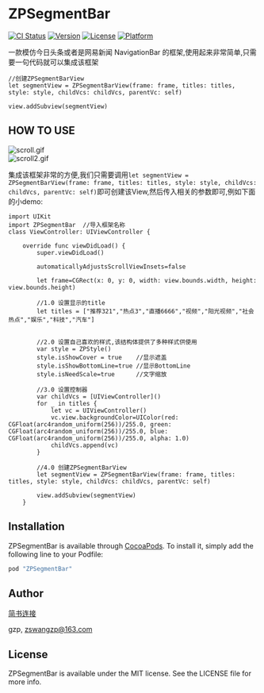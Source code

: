 # ZPSegmentBar

[![CI Status](http://img.shields.io/travis/gzp/ZPSegmentBar.svg?style=flat)](https://travis-ci.org/gzp/ZPSegmentBar)
[![Version](https://img.shields.io/cocoapods/v/ZPSegmentBar.svg?style=flat)](http://cocoapods.org/pods/ZPSegmentBar)
[![License](https://img.shields.io/cocoapods/l/ZPSegmentBar.svg?style=flat)](http://cocoapods.org/pods/ZPSegmentBar)
[![Platform](https://img.shields.io/cocoapods/p/ZPSegmentBar.svg?style=flat)](http://cocoapods.org/pods/ZPSegmentBar)

一款模仿今日头条或者是网易新闻 NavigationBar 的框架,使用起来非常简单,只需要一句代码就可以集成该框架

```
//创建ZPSegmentBarView
let segmentView = ZPSegmentBarView(frame: frame, titles: titles, style: style, childVcs: childVcs, parentVc: self)
   
view.addSubview(segmentView)
```

## HOW TO USE
![scroll.gif](http://upload-images.jianshu.io/upload_images/1154433-56621400635e2bf0.gif?imageMogr2/auto-orient/strip)                           
![scroll2.gif](http://upload-images.jianshu.io/upload_images/1154433-5e2d81b327126e04.gif?imageMogr2/auto-orient/strip)

 集成该框架非常的方便,我们只需要调用`let segmentView = ZPSegmentBarView(frame: frame, titles: titles, style: style, childVcs: childVcs, parentVc: self)`即可创建该View,然后传入相关的参数即可,例如下面的小demo:
 
```
import UIKit
import ZPSegmentBar  //导入框架名称
class ViewController: UIViewController {

    override func viewDidLoad() {
        super.viewDidLoad()
        
        automaticallyAdjustsScrollViewInsets=false
        
        let frame=CGRect(x: 0, y: 0, width: view.bounds.width, height: view.bounds.height)
        
        //1.0 设置显示的title
        let titles = ["推荐321","热点3","直播6666","视频","阳光视频","社会热点","娱乐","科技","汽车"]
        
        
        //2.0 设置自己喜欢的样式,该结构体提供了多种样式供使用
        var style = ZPStyle()
        style.isShowCover = true    //显示遮盖
        style.isShowBottomLine=true //显示BottomLine
        style.isNeedScale=true      //文字缩放
        
        //3.0 设置控制器
        var childVcs = [UIViewController]()
        for _ in titles {
            let vc = UIViewController()
            vc.view.backgroundColor=UIColor(red: CGFloat(arc4random_uniform(256))/255.0, green: CGFloat(arc4random_uniform(256))/255.0, blue: CGFloat(arc4random_uniform(256))/255.0, alpha: 1.0)
            childVcs.append(vc)
        }
        
        //4.0 创建ZPSegmentBarView
        let segmentView = ZPSegmentBarView(frame: frame, titles: titles, style: style, childVcs: childVcs, parentVc: self)
        
        view.addSubview(segmentView)
    }

```



## Installation

ZPSegmentBar is available through [CocoaPods](http://cocoapods.org). To install
it, simply add the following line to your Podfile:

```ruby
pod "ZPSegmentBar"
```

## Author
[简书连接](http://www.jianshu.com/u/68bedf0c5c86)

gzp, zswangzp@163.com

## License

ZPSegmentBar is available under the MIT license. See the LICENSE file for more info.


